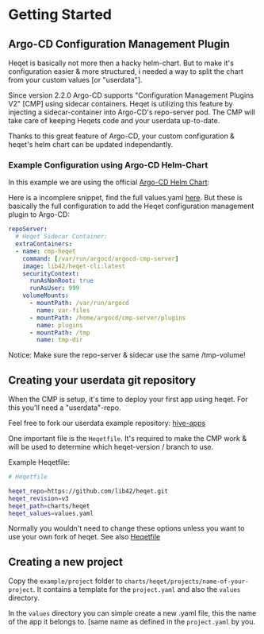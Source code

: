# Getting Started

## Argo-CD Configuration Management Plugin

Heqet is basically not more then a hacky helm-chart. But to make it's configuration easier & more structured, i needed a way to split the chart from your custom values [or "userdata"].

Since version 2.2.0 Argo-CD supports "Configuration Management Plugins V2" [CMP] using sidecar containers. Heqet is utilizing this feature by injecting a sidecar-container into Argo-CD's repo-server pod. The CMP will take care of keeping Heqets code and your userdata up-to-date.

Thanks to this great feature of Argo-CD, your custom configuration & heqet's helm chart can be updated independantly.

### Example Configuration using Argo-CD Helm-Chart

In this example we are using the official [Argo-CD Helm Chart](https://github.com/argoproj/argo-helm/tree/master/charts/argo-cd):

Here is a incomplere snippet, find the full values.yaml [here](https://github.com/lib42/heqet-apps/blob/main/projects/argocd/values/argocd.yaml). But these is basically the full configuration to add the Heqet configuration management plugin to Argo-CD:

``` yaml
repoServer:
  # Heqet Sidecar Container:
  extraContainers:
  - name: cmp-heqet
    command: [/var/run/argocd/argocd-cmp-server]
    image: lib42/heqet-cli:latest
    securityContext:
      runAsNonRoot: true
      runAsUser: 999
    volumeMounts:
      - mountPath: /var/run/argocd
        name: var-files
      - mountPath: /home/argocd/cmp-server/plugins
        name: plugins
      - mountPath: /tmp
        name: tmp-dir
```

Notice: Make sure the repo-server & sidecar use the same /tmp-volume!


## Creating your userdata git repository

When the CMP is setup, it's time to deploy your first app using heqet. For this you'll need a "userdata"-repo. 

Feel free to fork our userdata example repository:  [hive-apps](https://github.com/Nold360/hive-apps/)

One important file is the `Heqetfile`. It's required to make the CMP work & will be used to determine which heqet-version / branch to use.

Example Heqetfile:
``` bash
# Heqetfile

heqet_repo=https://github.com/lib42/heqet.git
heqet_revision=v3
heqet_path=charts/heqet
heqet_values=values.yaml
```

Normally you wouldn't need to change these options unless you want to use your own fork of heqet. See also [Heqetfile](/heqet/config/heqetfile)

## Creating a new project

Copy the `example/project` folder to `charts/heqet/projects/name-of-your-project`. It contains a template for the `project.yaml` and also the `values` directory.

In the `values` directory you can simple create a new .yaml file, this the name of the app it belongs to. [same name as defined in the `project.yaml` by you. 

